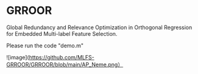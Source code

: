 # GRROOR
Global Redundancy and Relevance Optimization in Orthogonal Regression for Embedded Multi-label Feature Selection.

Please run the code "demo.m"

![image](https://github.com/MLFS-GRROOR/GRROOR/blob/main/AP_Neme.png）

